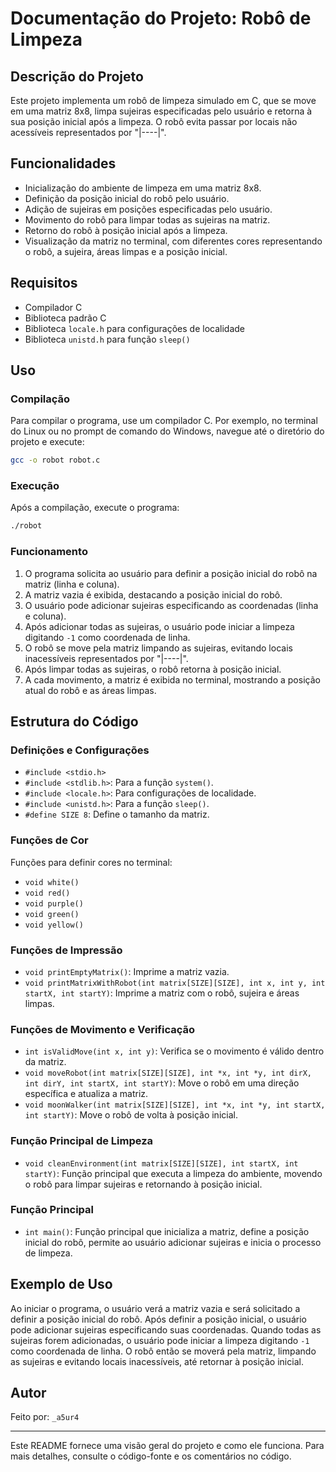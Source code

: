 # Documentação do Projeto: Robô de Limpeza

## Descrição do Projeto

Este projeto implementa um robô de limpeza simulado em C, que se move em uma matriz 8x8, limpa sujeiras especificadas pelo usuário e retorna à sua posição inicial após a limpeza. O robô evita passar por locais não acessíveis representados por "|----|".

## Funcionalidades

- Inicialização do ambiente de limpeza em uma matriz 8x8.
- Definição da posição inicial do robô pelo usuário.
- Adição de sujeiras em posições especificadas pelo usuário.
- Movimento do robô para limpar todas as sujeiras na matriz.
- Retorno do robô à posição inicial após a limpeza.
- Visualização da matriz no terminal, com diferentes cores representando o robô, a sujeira, áreas limpas e a posição inicial.

## Requisitos

- Compilador C
- Biblioteca padrão C
- Biblioteca `locale.h` para configurações de localidade
- Biblioteca `unistd.h` para função `sleep()`

## Uso

### Compilação

Para compilar o programa, use um compilador C. Por exemplo, no terminal do Linux ou no prompt de comando do Windows, navegue até o diretório do projeto e execute:

```sh
gcc -o robot robot.c
```

### Execução

Após a compilação, execute o programa:

```sh
./robot
```

### Funcionamento

1. O programa solicita ao usuário para definir a posição inicial do robô na matriz (linha e coluna).
2. A matriz vazia é exibida, destacando a posição inicial do robô.
3. O usuário pode adicionar sujeiras especificando as coordenadas (linha e coluna).
4. Após adicionar todas as sujeiras, o usuário pode iniciar a limpeza digitando `-1` como coordenada de linha.
5. O robô se move pela matriz limpando as sujeiras, evitando locais inacessíveis representados por "|----|".
6. Após limpar todas as sujeiras, o robô retorna à posição inicial.
7. A cada movimento, a matriz é exibida no terminal, mostrando a posição atual do robô e as áreas limpas.

## Estrutura do Código

### Definições e Configurações

- `#include <stdio.h>`
- `#include <stdlib.h>`: Para a função `system()`.
- `#include <locale.h>`: Para configurações de localidade.
- `#include <unistd.h>`: Para a função `sleep()`.
- `#define SIZE 8`: Define o tamanho da matriz.

### Funções de Cor

Funções para definir cores no terminal:

- `void white()`
- `void red()`
- `void purple()`
- `void green()`
- `void yellow()`

### Funções de Impressão

- `void printEmptyMatrix()`: Imprime a matriz vazia.
- `void printMatrixWithRobot(int matrix[SIZE][SIZE], int x, int y, int startX, int startY)`: Imprime a matriz com o robô, sujeira e áreas limpas.

### Funções de Movimento e Verificação

- `int isValidMove(int x, int y)`: Verifica se o movimento é válido dentro da matriz.
- `void moveRobot(int matrix[SIZE][SIZE], int *x, int *y, int dirX, int dirY, int startX, int startY)`: Move o robô em uma direção específica e atualiza a matriz.
- `void moonWalker(int matrix[SIZE][SIZE], int *x, int *y, int startX, int startY)`: Move o robô de volta à posição inicial.

### Função Principal de Limpeza

- `void cleanEnvironment(int matrix[SIZE][SIZE], int startX, int startY)`: Função principal que executa a limpeza do ambiente, movendo o robô para limpar sujeiras e retornando à posição inicial.

### Função Principal

- `int main()`: Função principal que inicializa a matriz, define a posição inicial do robô, permite ao usuário adicionar sujeiras e inicia o processo de limpeza.

## Exemplo de Uso

Ao iniciar o programa, o usuário verá a matriz vazia e será solicitado a definir a posição inicial do robô. Após definir a posição inicial, o usuário pode adicionar sujeiras especificando suas coordenadas. Quando todas as sujeiras forem adicionadas, o usuário pode iniciar a limpeza digitando `-1` como coordenada de linha. O robô então se moverá pela matriz, limpando as sujeiras e evitando locais inacessíveis, até retornar à posição inicial.

## Autor

Feito por: `_a5ur4`

---

Este README fornece uma visão geral do projeto e como ele funciona. Para mais detalhes, consulte o código-fonte e os comentários no código.

